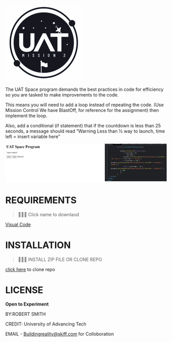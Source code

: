 
![](pics/UATspaceLogo-1.jpg)


The UAT Space program demands the best practices in code for efficiency so you are tasked to make improvements to the code. 

This means you will need to add a loop instead of repeating the code. 
(Use Mission Control We have BlastOff, for reference for the assignment) then implement the loop.

Also, add a conditional (if statement) that if the countdown is less than 25 seconds, a message should read “Warning Less than ½ way to launch, time left = insert variable here” 

![](pics/Finish.png)

# REQUIREMENTS

 >👨🏿‍⚖️ Click name to downlaod

[Visual Code](https://code.visualstudio.com/download)


# INSTALLATION

>👨🏿‍⚖️ INSTALL ZIP FILE OR CLONE REPO

[click here](https://github.com/brprod8/EfficiencyMissionControl) to clone repo


# LICENSE
**Open to Experiment**

BY:ROBERT SMITH

CREDIT: University of Advancing Tech

EMAIL - Buildingreality@skiff.com for Colloboration 